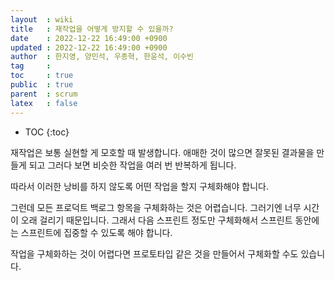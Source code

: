 ```yaml
---
layout  : wiki
title   : 재작업을 어떻게 방지할 수 있을까?
date    : 2022-12-22 16:49:00 +0900
updated : 2022-12-22 16:49:00 +0900
author  : 한지영, 양민석, 우종혁, 한윤석, 이수빈
tag     :
toc     : true
public  : true
parent  : scrum
latex   : false
---
```

* TOC
{:toc}

재작업은 보통 실현할 게 모호할 때 발생합니다. 애매한 것이 많으면 잘못된 결과물을 만들게 되고 그러다 보면 비슷한 작업을 여러 번 반복하게 됩니다.

따라서 이러한 낭비를 하지 않도록 어떤 작업을 할지 구체화해야 합니다.

그런데 모든 프로덕트 백로그 항목을 구체화하는 것은 어렵습니다. 그러기엔 너무 시간이 오래 걸리기 때문입니다. 그래서 다음 스프린트 정도만 구체화해서 스프린트 동안에는 스프린트에 집중할 수 있도록 해야 합니다.

작업을 구체화하는 것이 어렵다면 프로토타입 같은 것을 만들어서 구체화할 수도
있습니다.
